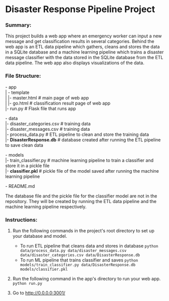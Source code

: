 # Disaster Response Pipeline Project
### Summary:
This project builds a web app where an emergency worker can input a new message and get classification results in several categories. Behind the web app is an ETL data pipeline which gathers, cleans and stores the data in a SQLite database and a machine learning pipeline which trains a disaster message classifier with the data stored in the SQLite database from the ETL data pipeline. The web app also displays visualizations of the data.

### File Structure:
\- app <br>
| - template <br>
| |- master.html  # main page of web app <br>
| |- go.html  # classification result page of web app <br>
|- run.py  # Flask file that runs app  <br>

\- data <br>
|- disaster_categories.csv  # training data  <br>
|- disaster_messages.csv  # training data <br>
|- process_data.py  # ETL pipeline to clean and store the training data <br>
|- **DisasterResponse.db**   # database created after running the ETL pipeline to save clean data <br>

\- models <br>
|- train_classifier.py  # machine learning pipeline to train a classifier and store it in a pickle file <br>
|- **classifier.pkl**  # pickle file of the model saved after running the machine learning pipeline  <br>

\- README.md

The database file and the pickle file for the classifier model are not in the repository. They will be created by running the ETL data pipeline and the machine learning pipeline respectively.  

### Instructions:
1. Run the following commands in the project's root directory to set up your database and model.

    - To run ETL pipeline that cleans data and stores in database
        `python data/process_data.py data/disaster_messages.csv data/disaster_categories.csv data/DisasterResponse.db`
    - To run ML pipeline that trains classifier and saves
        `python models/train_classifier.py data/DisasterResponse.db models/classifier.pkl`

2. Run the following command in the app's directory to run your web app.
    `python run.py`

3. Go to http://0.0.0.0:3001/
